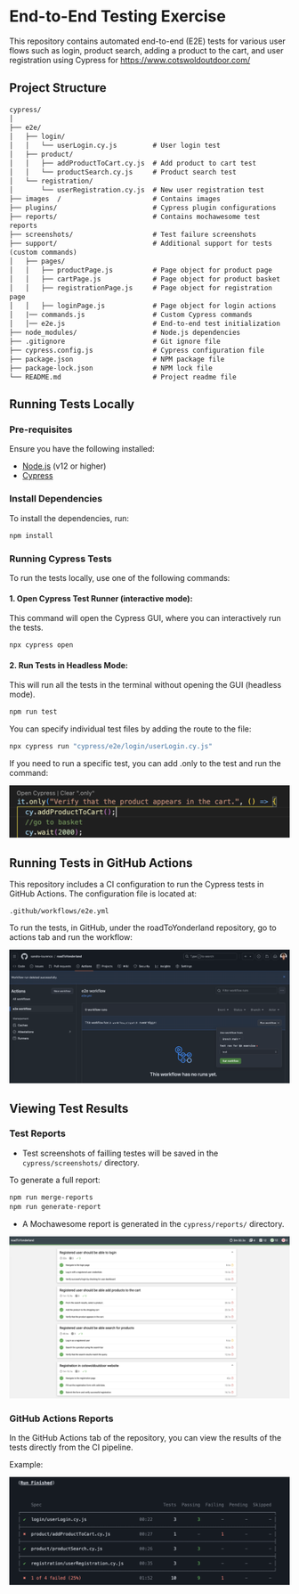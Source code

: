 
# End-to-End Testing Exercise

This repository contains automated end-to-end (E2E) tests for various user flows such as login, product search, adding a product to the cart, and user registration using Cypress for https://www.cotswoldoutdoor.com/

## Project Structure

```plaintext
cypress/
│
├── e2e/
│   ├── login/
│   │   └── userLogin.cy.js         # User login test
│   ├── product/
│   │   ├── addProductToCart.cy.js  # Add product to cart test
│   │   └── productSearch.cy.js     # Product search test
│   └── registration/
│       └── userRegistration.cy.js  # New user registration test
├── images  /                       # Contains images
├── plugins/                        # Cypress plugin configurations
├── reports/                        # Contains mochawesome test reports
├── screenshots/                    # Test failure screenshots
├── support/                        # Additional support for tests (custom commands)
│   ├── pages/
│   │   ├── productPage.js          # Page object for product page
│   │   ├── cartPage.js             # Page object for product basket
│   │   ├── registrationPage.js     # Page object for registration page
│   │   ├── loginPage.js            # Page object for login actions
│   |── commands.js                 # Custom Cypress commands
│   │── e2e.js                      # End-to-end test initialization
├── node_modules/                   # Node.js dependencies
├── .gitignore                      # Git ignore file
├── cypress.config.js               # Cypress configuration file
├── package.json                    # NPM package file
├── package-lock.json               # NPM lock file
└── README.md                       # Project readme file
```

## Running Tests Locally

### Pre-requisites

Ensure you have the following installed:

- [Node.js](https://nodejs.org/en/) (v12 or higher)
- [Cypress](https://www.cypress.io/)

### Install Dependencies

To install the dependencies, run:

```bash
npm install
```

### Running Cypress Tests

To run the tests locally, use one of the following commands:

#### 1. Open Cypress Test Runner (interactive mode):

This command will open the Cypress GUI, where you can interactively run the tests.

```bash
npx cypress open
```

#### 2. Run Tests in Headless Mode:

This will run all the tests in the terminal without opening the GUI (headless mode).

```bash
npm run test
```

You can specify individual test files by adding the route to the file:

```bash
npx cypress run "cypress/e2e/login/userLogin.cy.js"
```

If you need to run a specific test, you can add .only to the test and run the command:

![only tag](cypress/images/only.jpg)


## Running Tests in GitHub Actions

This repository includes a CI configuration to run the Cypress tests in GitHub Actions. The configuration file is located at:

```plaintext
.github/workflows/e2e.yml
```

To run the tests, in GitHub, under the roadToYonderland repository, go to actions tab and run the workflow:

![Actions](cypress/images/actions.jpg)

## Viewing Test Results

### Test Reports

- Test screenshots of failling testes will be saved in the `cypress/screenshots/` directory.

To generate a full report:

```bash
npm run merge-reports
npm run generate-report
```

- A Mochawesome report is generated in the `cypress/reports/` directory.

![Full Report](cypress/images/fullReport.jpg)

### GitHub Actions Reports

In the GitHub Actions tab of the repository, you can view the results of the tests directly from the CI pipeline.

Example:

![GitHub Actions Report](cypress/images/gitHubActionsReport.jpg)





